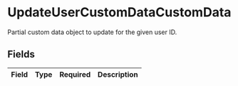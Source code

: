 # UpdateUserCustomDataCustomData

Partial custom data object to update for the given user ID.


## Fields

| Field       | Type        | Required    | Description |
| ----------- | ----------- | ----------- | ----------- |